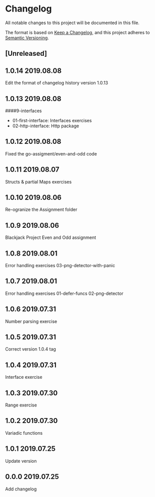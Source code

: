 # Changelog

All notable changes to this project will be documented in this file.

The format is based on [Keep a Changelog](https://keepachangelog.com/en/1.0.0/),
and this project adheres to [Semantic Versioning](https://semver.org/spec/v2.0.0.html).

## [Unreleased]

## 1.0.14 2019.08.08

Edit the format of changelog history version 1.0.13

## 1.0.13 2019.08.08

####9-interfaces
* 01-first-interface: Interfaces exercises
* 02-http-interface: Http package

## 1.0.12 2019.08.08

Fixed the go-assigment/even-and-odd code

## 1.0.11 2019.08.07

Structs & partial Maps exercises

## 1.0.10 2019.08.06

Re-ogranize the Assignment folder

## 1.0.9 2019.08.06

Blackjack Project
Even and Odd assignment

## 1.0.8 2019.08.01

Error handling exercises
03-png-detector-with-panic

## 1.0.7 2019.08.01

Error handling exercises
01-defer-funcs
02-png-detector

## 1.0.6 2019.07.31

Number parsing exercise

## 1.0.5 2019.07.31

Correct version 1.0.4 tag

## 1.0.4 2019.07.31

Interface exercise

## 1.0.3 2019.07.30

Range exercise

## 1.0.2 2019.07.30

Variadic functions

## 1.0.1 2019.07.25

Update version

## 0.0.0 2019.07.25

Add changelog
